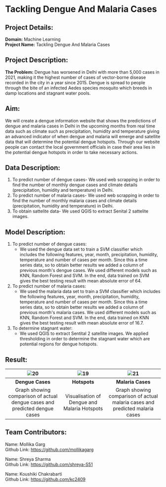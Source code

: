 # Tackling Dengue And Malaria Cases
## Project Details:
**Domain:** Machine Learning           
**Project Name:** Tackling Dengue And Malaria Cases

## Project Description:
**The Problem:** 
Dengue has worsened in Delhi with more than 5,000 cases in 2021, making it the highest number of cases of vector-borne disease recorded in the city in a year since 2015. Dengue is spread to people through the bite of an infected Aedes species mosquito which breeds in damp locations and stagnant water pools.

## Aim:
We will create a dengue information website that shows the predictions of dengue and malaria cases in Delhi in the upcoming months from real time data such as climate such as precipitation, humidity and temperature giving an advanced indicator of when dengue and malaria will emerge and satellite data that will determine the potential dengue hotspots. Through our website people can contact the local government officials in case their area lies in the potential dengue hotspots in order to take necessary actions.


## Data Description:
1. To predict number of dengue cases- We used web scrapping in order to find the number of monthly dengue cases and climate details (precipitation, humidity and  temperature) in Delhi. 
2. To predict number of malaria cases- We used web scrapping in order to find the number of monthly malaria cases and climate details (precipitation, humidity and  temperature) in Delhi. 
3. To obtain sattelite data- We used QGIS to extract Senital 2 sattelite images.


## Model Description:
1. To predict number of dengue cases:
      * We used the dengue data set to train a SVM classifier which includes the following features, year, month, precipitation, humidity, temperature and number of cases per         month. Since this a time series data, so to obtain better results we added a column of previous month's dengue cases. We used different models such as KNN, Random             Forest and SVM. In the end, data trained on SVM gives the best testing result with mean absolute error of 64.
2. To predict number of malaria cases:
      * We used the malaria data set to train a SVM classifier which includes the following features, year, month, precipitation, humidity, temperature and number of cases           per month. Since this a time series data, so to obtain better results we added a column of previous month's malaria cases. We used different models such as KNN,               Random Forest and SVM. In the end, data trained on KNN gives the best testing result with mean absolute error of 16.7.
3. To determine stagnant water:
      * We used QGIS to extract Sentital 2 satellite images. We applied thresholding in order to determine the stagnant water which are potential regions for dengue hotspots. 
 

## Result:
| ![20](https://user-images.githubusercontent.com/91798475/148248362-fe39e07c-54b1-4ade-a064-2adad609a34f.jpg)| ![19](https://user-images.githubusercontent.com/91798475/148247684-3d10f868-871a-49f5-8831-0b954db552a2.JPG)| ![21](https://user-images.githubusercontent.com/91798475/148248904-673e4264-e4a6-47b5-b1b6-cbb78b6065e7.jpg)| 
| :--:   | :--: | :--: |
| **Dengue Cases** | **Hotspots** | **Malaria Cases** |
|Graph showing comparison of actual dengue cases and predicted dengue cases | Visualisation of Dengue and Malaria Hotspots | Graph showing comparison of actual malaria cases and predicted malaria cases |


## Team Contributors:
Name: Mollika Garg                                                      
Github Link: https://github.com/mollikagarg

Name: Shreya Sharma                 
Github Link: https://github.com/shreya-S51

Name: Koushiki Chakrabarti                     
Github Link: https://github.com/kc2409
  



